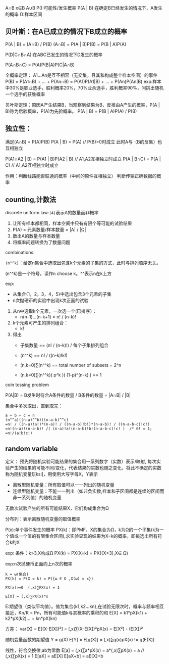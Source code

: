 A∩B
x∈B
A∪B
P():可能性/发生概率
P(A | B):在确定B已经发生的情况下，A发生的概率
Ω:样本区间

## 贝叶斯：在A已成立的情况下B成立的概率

P(A | B) = (A∩B) / P(B)
(A∩B) = P(A | B)P(B) = P(B | A)P(A)

P(D|C∩B∩A):在ABC已发生的情况下D发生的概率

P(A∩B∩C) = P(A)P(B|A)P(C|A∩B)

全概率定理：
A1...An是互不相容（无交集，且其和构成整个样本空间）的事件
P(B) = P(A1∩B) + ... + P(An∩B)
	 = P(A1)P(A1|B) + ... + P(An)P(An|B)
exp:样本中30%是职业选手，胜利概率20%，70%业余选手，胜利概率90%，问挑出随机一个选手的获胜概率

贝叶斯定理：原因A产生结果B，当观察到结果为B，反推由A产生的概率，P(A | B)称为后验概率，P(A)为先验概率。
P(A | B) = P(B | A)P(A) / P(B)





## 独立性：

满足(A∩B) = P(A)P(B)
P(A | B) = P(A)  // P(B)>0时成立
此时A与（B的反集）也互相独立


P(A1∩A2 | B) = P(A1 | B)P(A2 | B) // A1,A2互相独立时成立
P(A | B∩C) = P(A | C) // A1,A2互相独立时成立

作用：判断线路能否联通的概率（中间的原件互相独立）
判断传输正确数据的概率

## counting,计数法

discrete uniform law:`|A|`表示A的数量而非概率

1. 让所有样本都相同，样本空间中只有有限个等可能的试验结果
1. P(A) = 元素数量/样本数量 = |A| / |Ω|
1. 数出A的数量与样本数量
2. 将概率问题转换为了数量问题

combinations:

`(n^^k)`：给定n集合中选取出包含k个元素的子集的方式，此时与排列顺序无关。


(n^^k)是一个符号，读作n choose k。^^表示n在k上方

exp:

- 从集合{1，2，3，4，5}中选出包含3个元素的子集
- n次抛硬币的实验中出现k次正面的试验

1. 从n中选取k个元素，一次选一个(已排序）：
	- n(n-1)...(n-k+1) = n! / (n-k)!
1. k个元素可产生的排列组合： 
	- k!
1. 得出
	- 子集数量  == (n! / (n-k)!) / 每个子集排列组合
	- (n^^k) == n! / ((n-k)!k!)
	
	- (n,k=0)∑(n^^k) == total number of subsets = 2^n
	- (n,k=0)∑(n^^k)( p^k )( (1-p)^(n-k) ) == 1

coin tossing problem

P(A|B) = B发生时符合A条件的数量 / B条件的数量 = |A∩B| / |B|

集合中多次取出，直到取完：

	a + b + c = n
	(n^^a)((n-a)^^b)((n-a-b)^^c)
	=n! / ((n-a)!a!)*(n-a)! / ((n-a-b)!b!)*(n-a-b)! / ((n-a-b-c)!c!)
	=n!(n-a)!(n-a-b)! /( (n-a)!a!(n-a-b)!b!(n-a-b-c)!c! )  /* 0! = 1;
	=n!/(a!b!c!)

## random variable

定义：
预先将随机实验可能结果的集合用一系列数字（实数）表示/映射,
每次实验产生的结果的可能不同/变化，代表结果的实数也随之变化，将此不确定的实数称为随机变量ξ[ksi]，用使用大写字母X，Y表示

- 离散型随机变量：所有取值可以一一列出的随机变量
- 连续型随机变量：不能一一列出（如非负实数,样本和子区间都是连续的区间而非一系列值）的随机变量

无数次试验产生的所有可能结果X，它们构成集合为Ω

分布列：表示离散随机变量的取值概率

P(x):单个事件发生的概率
PX(k)：即PMF，X的集合为Ω，k为Ω的一个子集(k为一个值或一个值的有限集合区间),求实验显现的结果为X=k的概率，即挑选出所有符合k的X

exp: 条件：k>3,X构成Ω
	PX(k) = PX(X=k) = PX({X>3},X∈ Ω)

exp:n次抛硬币正面向上n次的概率
 
	k = ω(集合)
	PX(k) = P(X = k) = P({ω ∈ Ω ,X(ω) = x})
	
	PX(x)>=0  (,x)∑PX(x) = 1
	
	E[X] = (,x)∑PX(x)*x

E:期望值（类似平均值）。值为集合{k1,k2...kn},在试验无限次时，概率与频率相互接近，Kn/K = Pn，所有可能值k与其概率的乘积的和
E[X] = k1\*pX(k1) + k2\*pX(k2)... + kn\*pX(kn)

方差：
var(X) = E[(X-E[X])²]
	   = (,x)∑(X-E[X])²pX(x)
	   = E[X²] - (E[X])²

随机变量函数的期望值
Y = g(X)
E[Y] = E[g(X)] = (,x)∑g(x)pX(x) != g(E(X))


线性，符合交换律,ab为常数
E[a] = (,x)∑a\*pX(x) = a\*(,x)∑pX(x) = a  // (,x)∑pX(x) = 1
E[aX] = aE[X]
E[aX+b] = aE[X]+b











